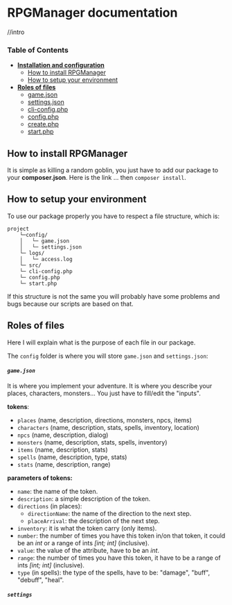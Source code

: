 # RPGManager documentation

//intro

### **Table of Contents**
 - [**Installation and configuration**](#global-file-structure)
	 - [How to install RPGManager](#how-to-install)
	 - [How to setup your environment](#how-to-setup)
 - [**Roles of files**](#roles-of-files)
    - [game.json](#game\.json)
    - [settings.json](#settings\.json)
    - [cli-config.php](#cli-config\.php)
    - [config.php](#config\.php)
    - [create.php](#create\.php)
    - [start.php](#start\.php)
	 
## How to install RPGManager
It is simple as killing a random goblin, you just have to add our package to your **composer.json**.
Here is the link ... then ``` composer install ```.

## How to setup your environment
To use our package properly you have to respect a file structure, which is:

    project        
        └─config/
        │   └─ game.json
        │   └─ settings.json
        └─ logs/
        │   └─ access.log
        └─ src/
        └─ cli-config.php
        └─ config.php
        └─ start.php
If this structure is not the same you will probably have some problems and bugs because our scripts are based on that. 

## Roles of files
Here I will explain what is the purpose of each file in our package.

The ``config`` folder is where you will store ``game.json`` and ``settings.json``: 

#### *``game.json``* 
It is where you implement your adventure. It is where you describe your places, characters, monsters...
You just have to fill/edit the "inputs".

**tokens**:
- ``places`` (name, description, directions, monsters, npcs, items)
- ``characters`` (name, description, stats, spells, inventory, location)
- ``npcs`` (name, description, dialog)
- ``monsters`` (name, description, stats, spells, inventory)
- ``items`` (name, description, stats)
- ``spells`` (name, description, type, stats)
- ``stats`` (name, description, range)

**parameters of tokens:**
- ``name``: the name of the token.
- ``description``: a simple description of the token.
- ``directions`` (in places): 
    - ``directionName``: the name of the direction to the next step.
    - ``placeArrival``: the description of the next step.
- ``inventory``: it is what the token carry (only items).
- ``number``: the number of times you have this token in/on that token, it could be an *int* or a range of ints *[int; int]* (inclusive).
- ``value``: the value of the attribute, have to be an *int*.
- ``range``: the number of times you have this token, it have to be a range of ints *[int; int]* (inclusive).
- ``type`` (in spells): the type of the spells, have to be: "damage", "buff", "debuff", "heal".

#### *``settings``*



